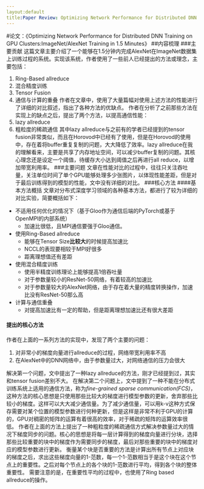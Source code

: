 ```yaml
---
layout:default
title:Paper Review: Optimizing Network Performance for Distributed DNN Training on GPU Clusters:ImageNet/AlexNet Training in 1.5 Minutes
---
```

#论文：《Optimizing Network Performance for Distributed DNN Training on GPU Clusters:ImageNet/AlexNet Training in 1.5 Minutes》
##内容梳理
###主要贡献
这篇文章主要介绍了一个能够在1.5分钟内完成AlexNet在ImageNet数据集上训练过程的系统。实现该系统，作者使用了一些前人已经提出的方法或理念，主要包括：
1.	Ring-Based allreduce
2.	混合精度训练
3.	Tensor Fusion
4.	通信与计算的重叠
作者在文章中，使用了大量篇幅对使用上述方法的性能进行了详细的对比叙述，指出了各种方法的优缺点。
作者在分析了之前那些方法在实现上的缺点之后，提出了两个方法，以提高通信性能：
1.	lazy allreduce
2.	粗粒度的稀疏通信
其中lazy allreduce与之前有的学者已经提到的tensor fusion非常类似，而且在Horovod中已经有了使用，但是在Horovod的使用中，存在着将buffer重复复制的问题，大大降低了效率。lazy allreduce在我的理解看来，主要是共享了内存地址空间，可以减少buffer复制的问题。其核心理念还是设定一个阈值，待缓存大小达到阈值之后再进行all reduce，以增加带宽利用率。
###主要问题
文章在性能对比的过程中，往往只关注吞吐量，关注单位时间了单个GPU能够处理多少张图片，以体现性能差距，但是对于最后训练得到的模型的性能，文中没有详细的对比。
###核心方法
####基本方法概括
文章对分布式深度学习领域的各种基本方法，都进行了较为详细的对比实验，简要概括如下：
- 不适用任何优化的情况下（基于Gloo作为通信后端的PyTorch或基于OpenMPI的内部系统）
	- 加速比很低，且MPI通信要强于Gloo通信。
- 使用Ring-Based allreduce
	- 能够在Tensor Size**比较大**的时候提高加速比
	- NCCL的表现要相较于MPI好很多
	- 距离理想值还有差距
- 使用混合精度训练
	- 使用半精度训练理论上能够提高1倍吞吐量
	- 对于参数量较小的ResNet-50网络，有着较高的加速比
	- 对于参数量较大的AlexNet网络，由于存在着大量的精度转换操作，加速比没有ResNet-50那么高
- 计算与通信重叠
	- 对提高加速比有一定的帮助，但是距离理想加速比还有很大差距
#### 提出的核心方法
作者在上面的一系列方法的实现中，发现了两个主要的问题：
1. 对非常小的梯度向量进行allreduce的过程，网络带宽利用率不高
2. 在AlexNet中的DNN网络中，由于参数量过大，对网络通信的压力会很大

解决第一个问题，文中提出了一种lazy allreduce的方法，刚才已经提到过，其实和tensor fusion差别不大。
在解决第二个问题上，文中提到了一种不能在分布式训练系统上适用的通信方法，称为*fine-grained sparse communication(FCS)*，这种方法的核心思想是只使用那些比较大的梯度进行模型参数的更新，舍弃那些比较小的梯度。这样可以大大减少通信量。为了减少通信量，可以用k-v这种方式保存需要对某个位置的模型参数进行何种更新，但是这样是非常不利于GPU的计算的，GPU对稠密的矩阵的运算有着很高的效率，对于稀疏的矩阵的运算效率很低。
作者在上面的方法上提出了一种粗粒度的稀疏通信方式解决参数量过大的情况下梯度同步的问题。核心的思想是将每一层计算得到的梯度向量进行分块，选择那些比较重要的块中的梯度作为需要同步的梯度，最后对那些重要的块中的梯度对应的模型参数进行更新。
衡量某个块是否重要的方法是计算出所有节点上对应块的梯度之后，求出这些梯度向量的1-范数，每一个1-范数相当于是这个块在这个节点上的重要性。之后对每个节点上的各个块的1-范数进行平均，得到各个块的整体重要性。
需要注意的是，在重要性平均的过程中，也使用了Ring based allreduce的操作。
